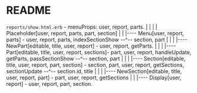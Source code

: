# README

`reports/show.html.erb` - menuProps: user, report, parts.
|
|
|
|
Placeholder[user, report, parts, part, section]
|
|
|---- Menu[user, report, parts] - user, report, parts, indexSectionShow --^-- section, part
|       |
|       |---- NewPart[editable, title, user, report] - user, report, getParts.
|       |
|       |---- Part[editable, title, user, report, sections]- part, user, report, handleUpdate, getParts, passSectionShow --^-- section, part
|              |
|              |---- Section[editable, title, user, report, part, section] - section, part, user, report, getSections, sectionUpdate --^-- section.id, title
|              |
|              |---- NewSection[editable, title, user, report, part] - part, user, report, getSections
|
|
|---- Display[user, report] - user, report, part, section.
